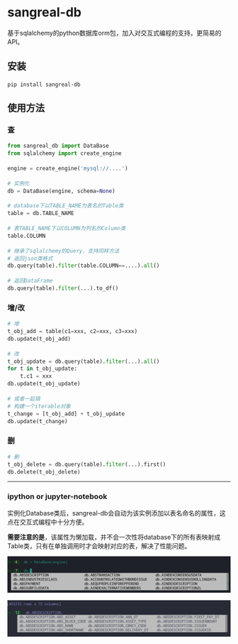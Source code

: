 # sangreal-db
基于sqlalchemy的python数据库orm包，加入对交互式编程的支持，更简易的API。

## 安装

```pip install sangreal-db```

## 使用方法

### 查

```python
from sangreal_db import DataBase
from sqlalchemy import create_engine

engine = create_engine('mysql://....')

# 实例化
db = DataBase(engine, schema=None)

# database下以TABLE_NAME为表名的Table类
table = db.TABLE_NAME

# 表TABLE_NAME下以COLUMN为列名的Column类
table.COLUMN

# 继承了sqlalchemy的Query，支持同样方法
# 返回json类格式
db.query(table).filter(table.COLUMN==....).all() 

# 返回DataFrame
db.query(table).filter(...).to_df()

```

### 增/改

```python
# 增
t_obj_add = table(c1=xxx, c2=xxx, c3=xxx)
db.update(t_obj_add)

# 改
t_obj_update = db.query(table).filter(...).all()
for t in t_obj_update:
    t.c1 = xxx
db.update(t_obj_update)

# 或者一起搞
# 构建一个iterable对象
t_change = [t_obj_add] + t_obj_update
db.update(t_change)
```

### 删

```python
# 删
t_obj_delete = db.query(table).filter(...).first()
db.delete(t_obj_delete)
```

___

### ipython or jupyter-notebook

实例化Database类后，sangreal-db会自动为该实例添加以表名命名的属性，这点在交互式编程中十分方便。

**需要注意的是**，该属性为懒加载，并不会一次性将database下的所有表映射成Table类，只有在单独调用时才会映射对应的表，解决了性能问题。

![tables](img/tables.png)

![columns](img/columns.png)

